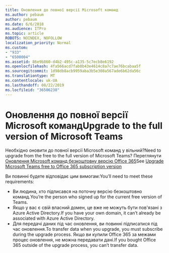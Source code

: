 ```yaml
---
title: Оновлення до повної версії Microsoft команд
ms.author: pebaum
author: pebaum
ms.date: 6/6/2018
ms.audience: ITPro
ms.topic: article
ROBOTS: NOINDEX, NOFOLLOW
localization_priority: Normal
ms.custom:
- "933"
- "6500004"
ms.assetid: 86e9b860-d4b2-495c-a135-5c7ecb8e6192
ms.openlocfilehash: 4fa566acd7fab0b43e4614c8a7c7ae76bcabaa5f
ms.sourcegitcommit: 1d98db8acb9959aba3b5e308a567ade6b62da56c
ms.translationtype: MT
ms.contentlocale: uk-UA
ms.lasthandoff: 08/22/2019
ms.locfileid: "36506238"
---
```

# <a name="upgrade-to-the-full-version-of-microsoft-teams"></a><span data-ttu-id="ce4d8-102">Оновлення до повної версії Microsoft команд</span><span class="sxs-lookup"><span data-stu-id="ce4d8-102">Upgrade to the full version of Microsoft Teams</span></span>

<span data-ttu-id="ce4d8-103">Необхідно оновити до повної версії Microsoft команд у вільний?</span><span class="sxs-lookup"><span data-stu-id="ce4d8-103">Need to upgrade from the free to the full version of Microsoft Teams?</span></span> <span data-ttu-id="ce4d8-104">Переглянути [Оновлення Microsoft команд безкоштовну версію Office 365](https://docs.microsoft.com/microsoftteams/upgrade-freemium)</span><span class="sxs-lookup"><span data-stu-id="ce4d8-104">See [Upgrade Microsoft Teams free to Office 365 subscription version](https://docs.microsoft.com/microsoftteams/upgrade-freemium)</span></span>

<span data-ttu-id="ce4d8-105">Ви повинні будете відповідає цим вимогам:</span><span class="sxs-lookup"><span data-stu-id="ce4d8-105">You’ll need to meet these requirements:</span></span>

- <span data-ttu-id="ce4d8-106">Ви людина, хто підписався на поточну версію безкоштовно команд.</span><span class="sxs-lookup"><span data-stu-id="ce4d8-106">You’re the person who signed up for the current free version of Teams.</span></span>
- <span data-ttu-id="ce4d8-107">Якщо у вас є свій власний домен, це вже не можуть бути пов'язані з Azure Active Directory.</span><span class="sxs-lookup"><span data-stu-id="ce4d8-107">If you have your own domain, it can’t already be associated with Azure Active Directory.</span></span>
- <span data-ttu-id="ce4d8-108">Для передачі даних під час оновлення, ви повинні підписатися під час оновлення.</span><span class="sxs-lookup"><span data-stu-id="ce4d8-108">To transfer data when you upgrade, you must subscribe during the upgrade process.</span></span> <span data-ttu-id="ce4d8-109">Якщо ви купили Office 365 за межами процес оновлення, не можна передавати дані.</span><span class="sxs-lookup"><span data-stu-id="ce4d8-109">If you bought Office 365 outside of the upgrade process, you can’t transfer data.</span></span>
